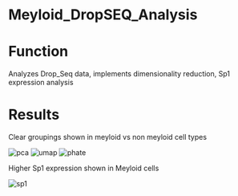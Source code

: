 # Meyloid_DropSEQ_Analysis

# Function

Analyzes Drop_Seq data, implements dimensionality reduction, Sp1 expression analysis

# Results

Clear groupings shown in meyloid vs non meyloid cell types

![pca](https://github.com/user-attachments/assets/b2722eb6-5dc3-45c8-bb1e-83f9f7235e49)
![umap](https://github.com/user-attachments/assets/e4faced1-fbb9-41c1-81b3-23f9a1253a7a)
![phate](https://github.com/user-attachments/assets/b6f66161-4c66-46d9-8afb-4497abdbc3b8)

Higher Sp1 expression shown in Meyloid cells

![sp1](https://github.com/user-attachments/assets/ba3f0caa-9822-4d02-ba28-6a2fcf63509d)


